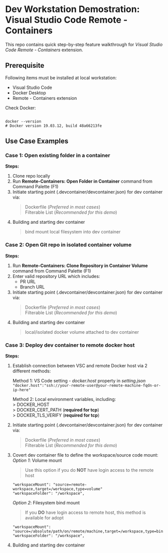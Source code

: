 # Dev Workstation Demostration: Visual Studio Code Remote - Containers

This repo contains quick step-by-step feature walkthrough for *Visual Studio Code Remote - Containers* extension.

## Prerequisite

Following items must be installed at local workstation:

- Visual Studio Code
- Docker Desktop
- Remote - Containers extension

Check Docker:
```

docker --version
# Docker version 19.03.12, build 48a66213fe
```

## Use Case Examples
### Case 1: Open existing folder in a container

**Steps:**
1. Clone repo locally
2. Run **Remote-Containers: Open Folder in Container** command from Command Palette (F1)
3. Initiate starting point (.devcontainer/devcontainer.json) for dev container via:
    > Dockerfile (*Preferred in most cases*)  
    > Filterable List (*Recommended for this demo*)
4. Building and starting dev container
    > bind mount local filesystem into dev container

### Case 2: Open Git repo in isolated container volume

**Steps:**
1. Run **Remote-Containers: Clone Repository in Container Volume** command from Command Palette (F1)
2. Enter valid repository URL which includes:
    - PR URL
    - Branch URL
3. Initiate starting point (.devcontainer/devcontainer.json) for dev container via:
    > Dockerfile (*Preferred in most cases*)  
    > Filterable List (*Recommended for this demo*)
4. Building and starting dev container
    > local/isolated docker volume attached to dev container

### Case 3: Deploy dev container to remote docker host

**Steps:**
1. Establish connection between VSC and remote Docker host via 2 different methods:
 
    Method 1: VS Code setting - *docker.host* property in *setting.json*  
        ```
        "docker.host":"ssh://your-remote-user@your-remote-machine-fqdn-or-ip-here"
        ```  
        
    Method 2: Local environment variables, including:  
        > DOCKER_HOST  
        > DOCKER_CERT_PATH (**required for tcp**)  
        > DOCKER_TLS_VERIFY (**required for tcp**)

2. Initiate starting point (.devcontainer/devcontainer.json) for dev container via:
    > Dockerfile (*Preferred in most cases*)  
    > Filterable List (*Recommended for this demo*)

3. Covert dev container file to define the workspace/source code mount:  
    *Option 1*: Volume mount

    > Use this option if you do **NOT** have login access to the remote host
    ```
    "workspaceMount": "source=remote-workspace,target=/workspace,type=volume"
    "workspaceFolder": "/workspace",
    ```
    *Option 2*: Filesystem bind mount

    > If you **DO** have login access to remote host, this method is available for adopt
    ```
    "workspaceMount": "source=/absolute/path/on/remote/machine,target=/workspace,type=bind,consistency=cached"
    "workspaceFolder": "/workspace",
    ```
4. Building and starting dev container